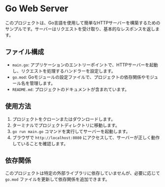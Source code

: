 # Go Web Server

このプロジェクトは、Go言語を使用して簡単なHTTPサーバーを構築するためのサンプルです。サーバーはリクエストを受け取り、基本的なレスポンスを返します。

## ファイル構成

- `main.go`: アプリケーションのエントリーポイントで、HTTPサーバーを起動し、リクエストを処理するハンドラーを設定します。
- `go.mod`: Goモジュールの設定ファイルで、プロジェクトの依存関係やモジュール名を管理します。
- `README.md`: プロジェクトのドキュメントが含まれています。

## 使用方法

1. プロジェクトをクローンまたはダウンロードします。
2. ターミナルでプロジェクトディレクトリに移動します。
3. `go run main.go` コマンドを実行してサーバーを起動します。
4. ブラウザで `http://localhost:8080` にアクセスして、サーバーが正しく動作していることを確認します。

## 依存関係

このプロジェクトは特定の外部ライブラリに依存していませんが、必要に応じて `go.mod` ファイルを更新して依存関係を追加できます。